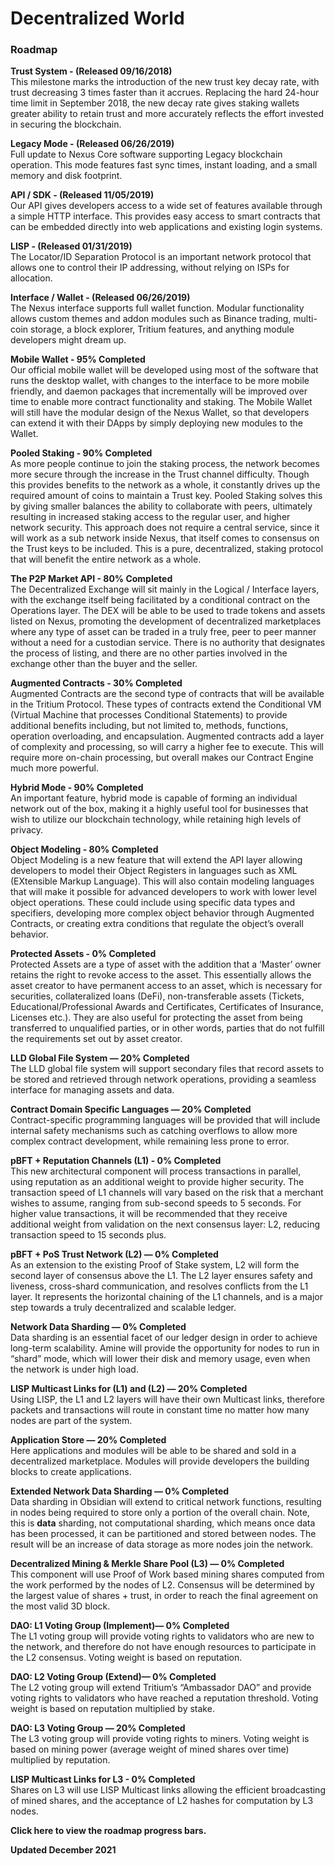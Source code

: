 # Decentralized World

### Roadmap

**Trust System - (Released 09/16/2018)**\
This milestone marks the introduction of the new trust key decay rate, with trust decreasing 3 times faster than it accrues. Replacing the hard 24-hour time limit in September 2018, the new decay rate gives staking wallets greater ability to retain trust and more accurately reflects the effort invested in securing the blockchain.

**Legacy Mode - (Released 06/26/2019)**\
Full update to Nexus Core software supporting Legacy blockchain operation. This mode features fast sync times, instant loading, and a small memory and disk footprint.

**API / SDK - (Released 11/05/2019)**\
Our API gives developers access to a wide set of features available through a simple HTTP interface. This provides easy access to smart contracts that can be embedded directly into web applications and existing login systems.

**LISP - (Released 01/31/2019)**\
The Locator/ID Separation Protocol is an important network protocol that allows one to control their IP addressing, without relying on ISPs for allocation.

**Interface / Wallet - (Released 06/26/2019)**\
The Nexus interface supports full wallet function. Modular functionality allows custom themes and addon modules such as Binance trading, multi-coin storage, a block explorer, Tritium features, and anything module developers might dream up.

**Mobile Wallet - 95% Completed**\
Our official mobile wallet will be developed using most of the software that runs the desktop wallet, with changes to the interface to be more mobile friendly, and daemon packages that incrementally will be improved over time to enable more contract functionality and staking. The Mobile Wallet will still have the modular design of the Nexus Wallet, so that developers can extend it with their DApps by simply deploying new modules to the Wallet.

**Pooled Staking - 90% Completed**\
As more people continue to join the staking process, the network becomes more secure through the increase in the Trust channel difficulty. Though this provides benefits to the network as a whole, it constantly drives up the required amount of coins to maintain a Trust key. Pooled Staking solves this by giving smaller balances the ability to collaborate with peers, ultimately resulting in increased staking access to the regular user, and higher network security. This approach does not require a central service, since it will work as a sub network inside Nexus, that itself comes to consensus on the Trust keys to be included. This is a pure, decentralized, staking protocol that will benefit the entire network as a whole.

**The P2P Market API - 80% Completed**\
The Decentralized Exchange will sit mainly in the Logical / Interface layers, with the exchange itself being facilitated by a conditional contract on the Operations layer. The DEX will be able to be used to trade tokens and assets listed on Nexus, promoting the development of decentralized marketplaces where any type of asset can be traded in a truly free, peer to peer manner without a need for a custodian service. There is no authority that designates the process of listing, and there are no other parties involved in the exchange other than the buyer and the seller.

**Augmented Contracts - 30% Completed**\
Augmented Contracts are the second type of contracts that will be available in the Tritium Protocol. These types of contracts extend the Conditional VM (Virtual Machine that processes Conditional Statements) to provide additional benefits including, but not limited to, methods, functions, operation overloading, and encapsulation. Augmented contracts add a layer of complexity and processing, so will carry a higher fee to execute. This will require more on-chain processing, but overall makes our Contract Engine much more powerful.

**Hybrid Mode - 90% Completed**\
An important feature, hybrid mode is capable of forming an individual network out of the box, making it a highly useful tool for businesses that wish to utilize our blockchain technology, while retaining high levels of privacy.

**Object Modeling - 80% Completed**\
Object Modeling is a new feature that will extend the API layer allowing developers to model their Object Registers in languages such as XML (EXtensible Markup Language). This will also contain modeling languages that will make it possible for advanced developers to work with lower level object operations. These could include using specific data types and specifiers, developing more complex object behavior through Augmented Contracts, or creating extra conditions that regulate the object’s overall behavior.

**Protected Assets - 0% Completed**\
Protected Assets are a type of asset with the addition that a ‘Master’ owner retains the right to revoke access to the asset. This essentially allows the asset creator to have permanent access to an asset, which is necessary for securities, collateralized loans (DeFi), non-transferable assets (Tickets, Educational/Professional Awards and Certificates, Certificates of Insurance, Licenses etc.). They are also useful for protecting the asset from being transferred to unqualified parties, or in other words, parties that do not fulfill the requirements set out by asset creator.

**LLD Global File System — 20% Completed**\
The LLD global file system will support secondary files that record assets to be stored and retrieved through network operations, providing a seamless interface for managing assets and data.

**Contract Domain Specific Languages — 20% Completed**\
Contract-specific programming languages will be provided that will include internal safety mechanisms such as catching overflows to allow more complex contract development, while remaining less prone to error.

**pBFT + Reputation Channels (L1) - 0% Completed**\
This new architectural component will process transactions in parallel, using reputation as an additional weight to provide higher security. The transaction speed of L1 channels will vary based on the risk that a merchant wishes to assume, ranging from sub-second speeds to 5 seconds. For higher value transactions, it will be recommended that they receive additional weight from validation on the next consensus layer: L2, reducing transaction speed to 15 seconds plus.

**pBFT + PoS Trust Network (L2) — 0% Completed**\
As an extension to the existing Proof of Stake system, L2 will form the second layer of consensus above the L1. The L2 layer ensures safety and liveness, cross-shard communication, and resolves conflicts from the L1 layer. It represents the horizontal chaining of the L1 channels, and is a major step towards a truly decentralized and scalable ledger.

**Network Data Sharding — 0% Completed**\
Data sharding is an essential facet of our ledger design in order to achieve long-term scalability. Amine will provide the opportunity for nodes to run in “shard” mode, which will lower their disk and memory usage, even when the network is under high load.

**LISP Multicast Links for (L1) and (L2) — 20% Completed**\
Using LISP, the L1 and L2 layers will have their own Multicast links, therefore packets and transactions will route in constant time no matter how many nodes are part of the system.

**Application Store — 20% Completed**\
Here applications and modules will be able to be shared and sold in a decentralized marketplace. Modules will provide developers the building blocks to create applications.

**Extended Network Data Sharding — 0% Completed**\
Data sharding in Obsidian will extend to critical network functions, resulting in nodes being required to store only a portion of the overall chain. Note, this is **data** sharding, not computational sharding, which means once data has been processed, it can be partitioned and stored between nodes. The result will be an increase of data storage as more nodes join the network.

**Decentralized Mining & Merkle Share Pool (L3) — 0% Completed**\
This component will use Proof of Work based mining shares computed from the work performed by the nodes of L2. Consensus will be determined by the largest value of shares + trust, in order to reach the final agreement on the most valid 3D block.

**DAO: L1 Voting Group (Implement)— 0% Completed**\
The L1 voting group will provide voting rights to validators who are new to the network, and therefore do not have enough resources to participate in the L2 consensus. Voting weight is based on reputation.

**DAO: L2 Voting Group (Extend)— 0% Completed**\
The L2 voting group will extend Tritium’s “Ambassador DAO” and provide voting rights to validators who have reached a reputation threshold. Voting weight is based on reputation multiplied by stake.

**DAO: L3 Voting Group — 20% Completed**\
The L3 voting group will provide voting rights to miners. Voting weight is based on mining power (average weight of mined shares over time) multiplied by reputation.

**LISP Multicast Links for L3 - 0% Completed**\
Shares on L3 will use LISP Multicast links allowing the efficient broadcasting of mined shares, and the acceptance of L2 hashes for computation by L3 nodes.

**Click here to view the roadmap progress bars.**

**Updated December 2021**

